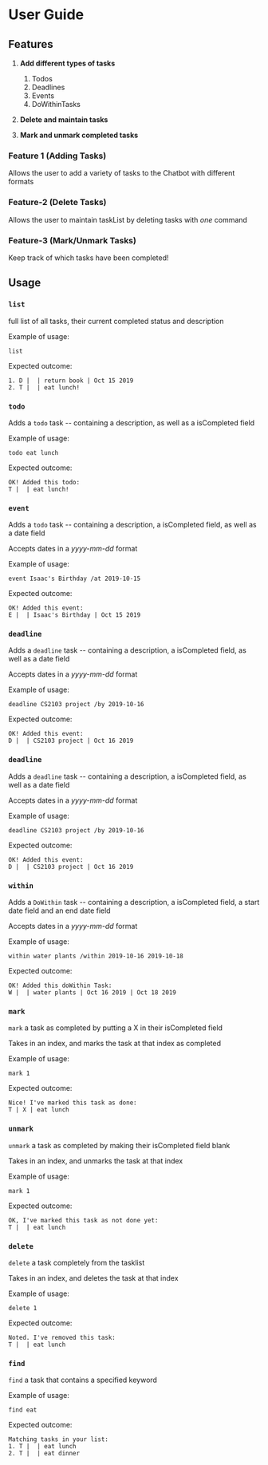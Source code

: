 # User Guide

## Features 
1. **Add different types of tasks**
    1. Todos
    2. Deadlines
    3. Events
    4. DoWithinTasks
    

2. **Delete and maintain tasks**
   

3. **Mark and unmark completed tasks**

### Feature 1 (Adding Tasks)

Allows the user to add a variety of tasks to the Chatbot with different formats

### Feature-2 (Delete Tasks)

Allows the user to maintain taskList by deleting tasks with *one* command

### Feature-3 (Mark/Unmark Tasks)

Keep track of which tasks have been completed!


## Usage

### `list`

full list of all tasks, their current completed status and description

Example of usage: 

`list`

Expected outcome:

```
1. D |  | return book | Oct 15 2019
2. T |  | eat lunch!
```

### `todo`

Adds a `todo` task -- containing a description, 
as well as a isCompleted field

Example of usage:

`todo eat lunch`

Expected outcome:

```
OK! Added this todo:
T |  | eat lunch!
```



### `event`

Adds a `todo` task -- containing a description, 
a isCompleted field, as well as a date field

Accepts dates in a *yyyy-mm-dd* format

Example of usage:

`event Isaac's Birthday /at 2019-10-15`

Expected outcome:

```
OK! Added this event:
E |  | Isaac's Birthday | Oct 15 2019
```

### `deadline`

Adds a `deadline` task -- containing a description,
a isCompleted field, as well as a date field

Accepts dates in a *yyyy-mm-dd* format

Example of usage:

`deadline CS2103 project /by 2019-10-16`

Expected outcome:

```
OK! Added this event:
D |  | CS2103 project | Oct 16 2019
```

### `deadline`

Adds a `deadline` task -- containing a description,
a isCompleted field, as well as a date field

Accepts dates in a *yyyy-mm-dd* format

Example of usage:

`deadline CS2103 project /by 2019-10-16`

Expected outcome:

```
OK! Added this event:
D |  | CS2103 project | Oct 16 2019
```


### `within`

Adds a `DoWithin` task -- containing a description,
a isCompleted field, a start date field and 
an end date field

Accepts dates in a *yyyy-mm-dd* format

Example of usage:

`within water plants /within 2019-10-16 2019-10-18`

Expected outcome:

```
OK! Added this doWithin Task:
W |  | water plants | Oct 16 2019 | Oct 18 2019
```

### `mark`

`mark` a task as completed by putting a X in their 
isCompleted field

Takes in an index, and marks the task at that index
as completed

Example of usage:

`mark 1`

Expected outcome:

```
Nice! I've marked this task as done:
T | X | eat lunch
```

### `unmark`

`unmark` a task as completed by making their
isCompleted field blank

Takes in an index, and unmarks the task at that index

Example of usage:

`mark 1`

Expected outcome:

```
OK, I've marked this task as not done yet:
T |  | eat lunch
```

### `delete`

`delete` a task completely from the tasklist

Takes in an index, and deletes the task at that index

Example of usage:

`delete 1`

Expected outcome:

```
Noted. I've removed this task:
T |  | eat lunch
```

### `find`

`find` a task that contains a specified keyword

Example of usage:

`find eat`

Expected outcome:

```
Matching tasks in your list:
1. T |  | eat lunch
2. T |  | eat dinner 

```




